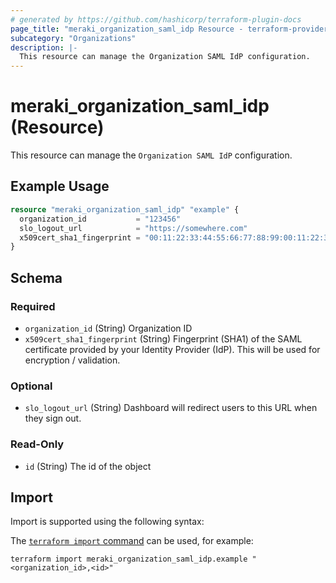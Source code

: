 ```yaml
---
# generated by https://github.com/hashicorp/terraform-plugin-docs
page_title: "meraki_organization_saml_idp Resource - terraform-provider-meraki"
subcategory: "Organizations"
description: |-
  This resource can manage the Organization SAML IdP configuration.
---
```


# meraki_organization_saml_idp (Resource)

This resource can manage the `Organization SAML IdP` configuration.

## Example Usage

```terraform
resource "meraki_organization_saml_idp" "example" {
  organization_id           = "123456"
  slo_logout_url            = "https://somewhere.com"
  x509cert_sha1_fingerprint = "00:11:22:33:44:55:66:77:88:99:00:11:22:33:44:55:66:77:88:AA"
}
```

<!-- schema generated by tfplugindocs -->
## Schema

### Required

- `organization_id` (String) Organization ID
- `x509cert_sha1_fingerprint` (String) Fingerprint (SHA1) of the SAML certificate provided by your Identity Provider (IdP). This will be used for encryption / validation.

### Optional

- `slo_logout_url` (String) Dashboard will redirect users to this URL when they sign out.

### Read-Only

- `id` (String) The id of the object

## Import

Import is supported using the following syntax:

The [`terraform import` command](https://developer.hashicorp.com/terraform/cli/commands/import) can be used, for example:

```shell
terraform import meraki_organization_saml_idp.example "<organization_id>,<id>"
```
